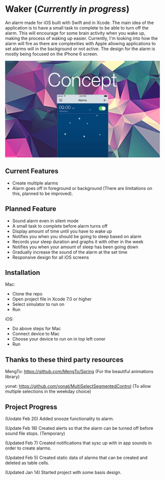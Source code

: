 # Waker (*Currently in progress*)
An alarm made for iOS built with Swift and in Xcode. The main idea of the application is to have a small task to complete to be able to turn off the alarm. This will encourage for some brain activity when you wake up, making the process of waking up easier. Currently, I'm looking into how the alarm will fire as there are complexities with Apple allowing applications to set alarms will in the background or not active. The design for the alarm is mostly being focused on the iPhone 6 screen.

![alt tag](https://raw.githubusercontent.com/JackyChiu/Waker/master/img/alarm.jpg)

## Current Features
- Create multiple alarms
- Alarm goes off in foreground or background (There are limitations on this, planned to be improved).

## Planned Feature
- Sound alarm even in silent mode
- A small task to complete before alarm turns off
- Display amount of time until you have to wake up
- Notifies you when you should be going to sleep based on alarm
- Records your sleep duration and graphs it with other in the week
- Notifies you when your amount of sleep has been going down
- Gradually increase the sound of the alarm at the set time
- Responsive design for all iOS screens

## Installation
Mac:
- Clone the repo 
- Open project file in Xcode 7.0 or higher
- Select simulator to run on
- Run

iOS:
- Do above steps for Mac
- Connect device to Mac
- Choose your device to run on in top left coner
- Run

## Thanks to these third party resources

MengTo: https://github.com/MengTo/Spring
(For the beautiful animations library)

yonat: https://github.com/yonat/MultiSelectSegmentedControl
(To allow multiple selections in the weekday choice) 

## Project Progress
(Uodate Feb 20)
Added snooze functionality to alarm.

(Update Feb 18)
Created alerts so that the alarm can be turned off before sound file stops. (Temporary)

(Updated Feb 7)
Created notifications that sysc up with in app sounds in order to create alarms.

(Updated Feb 5)
Created static data of alarms that can be created and deleted as table cells.

(Updated Jan 14)
Started project with some basis design.